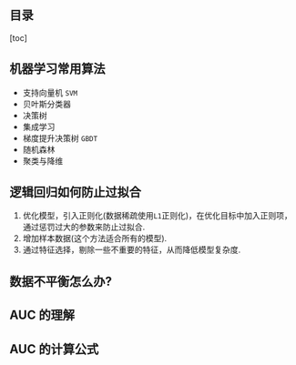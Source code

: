 目录
---
[toc]

## 机器学习常用算法

+ 支持向量机 `SVM`
+ 贝叶斯分类器
+ 决策树
+ 集成学习
+ 梯度提升决策树 `GBDT`
+ 随机森林
+ 聚类与降维

## 逻辑回归如何防止过拟合

1. 优化模型，引入正则化(数据稀疏使用`L1`正则化)，在优化目标中加入正则项，通过惩罚过大的参数来防止过拟合.
2. 增加样本数据(这个方法适合所有的模型).
3. 通过特征选择，剔除一些不重要的特征，从而降低模型复杂度.

## 数据不平衡怎么办?

## AUC 的理解

## AUC 的计算公式